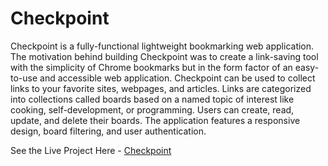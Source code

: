 # Checkpoint
Checkpoint is a fully-functional lightweight bookmarking web application. The motivation behind building Checkpoint was to create a link-saving tool with the simplicity of Chrome bookmarks but in the form factor of an easy-to-use and accessible web application. Checkpoint can be used to collect links to your favorite sites, webpages, and articles. Links are categorized into collections called boards based on a named topic of interest like cooking, self-development, or programming. Users can create, read, update, and delete their boards. The application features a responsive design, board filtering, and user authentication.

See the Live Project Here - [Checkpoint](https://checkpoint-here.herokuapp.com/ "Checkpoint Homepage")
